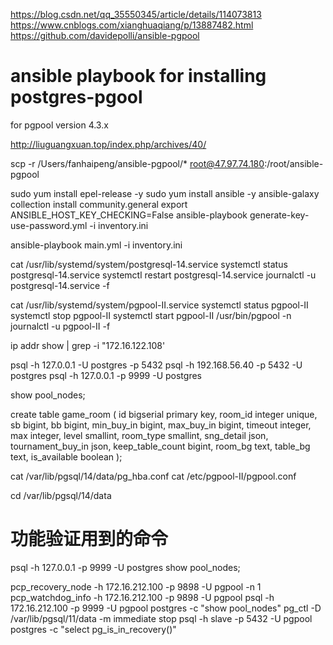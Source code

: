 https://blog.csdn.net/qq_35550345/article/details/114073813
https://www.cnblogs.com/xianghuaqiang/p/13887482.html
https://github.com/davidepolli/ansible-pgpool
# ansible playbook for installing postgres-pgool
for pgpool version 4.3.x

http://liuguangxuan.top/index.php/archives/40/

scp -r /Users/fanhaipeng/ansible-pgpool/* root@47.97.74.180:/root/ansible-pgpool

sudo yum install epel-release -y
sudo yum install ansible -y
ansible-galaxy collection install community.general
export ANSIBLE_HOST_KEY_CHECKING=False
ansible-playbook generate-key-use-password.yml  -i inventory.ini

ansible-playbook main.yml -i inventory.ini


cat /usr/lib/systemd/system/postgresql-14.service
systemctl status postgresql-14.service
systemctl restart postgresql-14.service
journalctl -u postgresql-14.service -f

cat /usr/lib/systemd/system/pgpool-II.service
systemctl status pgpool-II
systemctl stop pgpool-II
systemctl start pgpool-II
/usr/bin/pgpool -n
journalctl -u pgpool-II -f



 ip addr show | grep -i "172.16.122.108'

 psql -h 127.0.0.1 -U postgres -p 5432
 psql -h 192.168.56.40 -p 5432 -U postgres
 psql -h 127.0.0.1 -p 9999 -U postgres

 show pool_nodes;


 create table game_room
 (
     id                bigserial
         primary key,
     room_id           integer
         unique,
     sb                bigint,
     bb                bigint,
     min_buy_in        bigint,
     max_buy_in        bigint,
     timeout           integer,
     max               integer,
     level             smallint,
     room_type         smallint,
     sng_detail        json,
     tournament_buy_in json,
     keep_table_count  bigint,
     room_bg           text,
     table_bg          text,
     is_available      boolean
 );



 cat /var/lib/pgsql/14/data/pg_hba.conf
 cat /etc/pgpool-II/pgpool.conf


cd /var/lib/pgsql/14/data


# 功能验证用到的命令
 psql -h 127.0.0.1 -p 9999 -U postgres
 show pool_nodes;

pcp_recovery_node -h 172.16.212.100 -p 9898 -U pgpool -n 1
pcp_watchdog_info -h 172.16.212.100 -p 9898 -U pgpool
psql -h 172.16.212.100 -p 9999 -U pgpool postgres -c "show pool_nodes"
pg_ctl -D /var/lib/pgsql/11/data -m immediate stop
psql -h slave -p 5432 -U pgpool postgres -c "select pg_is_in_recovery()"
